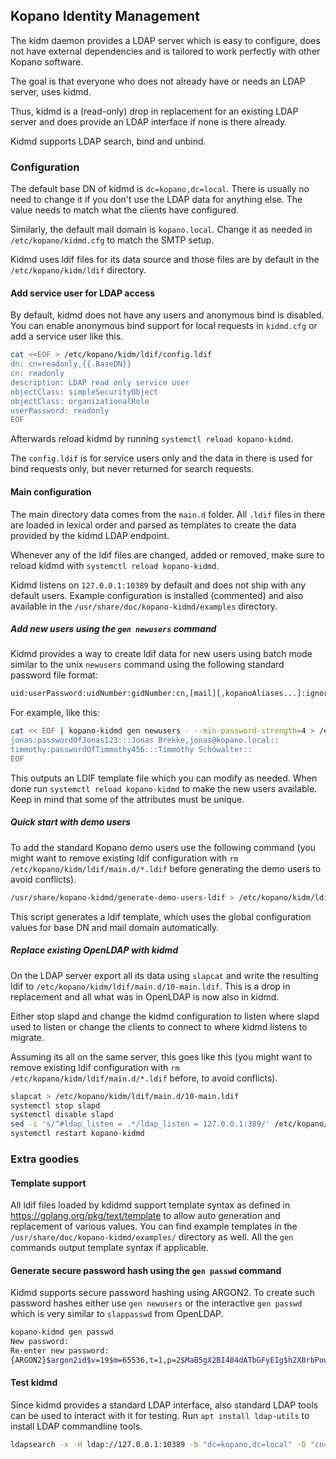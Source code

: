 ## Kopano Identity Management

The kidm daemon provides a LDAP server which is easy to configure, does not have external dependencies and is tailored to work perfectly with other Kopano software.

The goal is that everyone who does not already have or needs an LDAP server, uses kidmd.

Thus, kidmd is a (read-only) drop in replacement for an existing LDAP server and does provide an LDAP interface if none is there already.

Kidmd supports LDAP search, bind and unbind.

### Configuration

The default base DN of kidmd is `dc=kopano,dc=local`. There is usually no need to change it if you don't use the LDAP data for anything else. The value needs to match what the clients have configured.

Similarly, the default mail domain is `kopano.local`. Change it as needed in `/etc/kopano/kidmd.cfg` to match the SMTP setup.

Kidmd uses ldif files for its data source and those files are by default in the `/etc/kopano/kidm/ldif` directory.

#### Add service user for LDAP access

By default, kidmd does not have any users and anonymous bind is disabled. You can enable anonymous bind support for local requests in `kidmd.cfg` or add a service user like this.

```bash
cat <<EOF > /etc/kopano/kidm/ldif/config.ldif
dn: cn=readonly,{{.BaseDN}}
cn: readonly
description: LDAP read only service user
objectClass: simpleSecurityObject
objectClass: organizationalRole
userPassword: readonly
EOF
```

Afterwards reload kidmd by running `systemctl reload kopano-kidmd`.

The `config.ldif` is for service users only and the data in there is used for bind requests only, but never returned for search requests.

#### Main configuration

The main directory data comes from the `main.d` folder. All `.ldif` files in there are loaded in lexical order and parsed as templates to create the data provided by the kidmd LDAP endpoint.

Whenever any of the ldif files are changed, added or removed, make sure to reload kidmd with `systemctl reload kopano-kidmd`.

Kidmd listens on `127.0.0.1:10389` by default and does not ship with any default users. Example configuration is installed (commented) and also available in the `/usr/share/doc/kopano-kidmd/examples` directory.

##### Add new users using the `gen newusers` command

Kidmd provides a way to create ldif data for new users using batch mode similar to the unix `newusers` command using the following standard password file format:

```bash
uid:userPassword:uidNumber:gidNumber:cn,[mail][,kopanoAliases...]:ignored:ignored
```

For example, like this:

```bash
cat << EOF | kopano-kidmd gen newusers - --min-password-strength=4 > /etc/kopano/kidm/ldif/main.d/50-users.ldif
jonas:passwordOfJonas123:::Jonas Brekke,jonas@kopano.local::
timmothy:passwordOfTimmothy456:::Timmothy Schöwalter::
EOF
```

This outputs an LDIF template file which you can modify as needed. When done run `systemctl reload kopano-kidmd` to make the new users available. Keep in mind that some of the attributes must be unique.

##### Quick start with demo users

To add the standard Kopano demo users use the following command (you might want to remove existing ldif configuration with `rm /etc/kopano/kidm/ldif/main.d/*.ldif` before generating the demo users to avoid conflicts).

```bash
/usr/share/kopano-kidmd/generate-demo-users-ldif > /etc/kopano/kidm/ldif/main.d/10-main.ldif
```

This script generates a ldif template, which uses the global configuration values for base DN and mail domain automatically.

##### Replace existing OpenLDAP with kidmd

On the LDAP server export all its data using `slapcat` and write the resulting ldif to `/etc/kopano/kidm/ldif/main.d/10-main.ldif`. This is a drop in replacement and all what was in OpenLDAP is now also in kidmd.

Either stop slapd and change the kidmd configuration to listen where slapd used to listen or change the clients to connect to where kidmd listens to migrate.

Assuming its all on the same server, this goes like this (you might want to remove existing ldif configuration with `rm /etc/kopano/kidm/ldif/main.d/*.ldif` before, to avoid conflicts).

```bash
slapcat > /etc/kopano/kidm/ldif/main.d/10-main.ldif
systemctl stop slapd
systemctl disable slapd
sed -i 's/^#ldap_listen = .*/ldap_listen = 127.0.0.1:389/' /etc/kopano/kidmd.cfg
systemctl restart kopano-kidmd
```

### Extra goodies

#### Template support

All ldif files loaded by kdidmd support template syntax as defined in https://golang.org/pkg/text/template to allow auto generation and replacement of various values. You can find example templates in the `/usr/share/doc/kopano-kidmd/examples/` directory as well. All the `gen` commands output template syntax if applicable.

#### Generate secure password hash using the `gen passwd` command

Kidmd supports secure password hashing using ARGON2. To create such password hashes either use `gen newusers` or the interactive `gen passwd` which is very similar to `slappasswd` from OpenLDAP.

```bash
kopano-kidmd gen passwd
New password:
Re-enter new password:
{ARGON2}$argon2id$v=19$m=65536,t=1,p=2$MaB5gX2BI484dATbGFyEIg$h2X8rbPowzZ/Exsz4W20Z/Zk54C30YnY+YbivSIRpcI
```

#### Test kidmd

Since kidmd provides a standard LDAP interface, also standard LDAP tools can be used to interact with it for testing. Run `apt install ldap-utils` to install LDAP commandline tools.

```bash
ldapsearch -x -H ldap://127.0.0.1:10389 -b "dc=kopano,dc=local" -D "cn=readonly,dc=kopano,dc=local" -w 'readonly'
```
